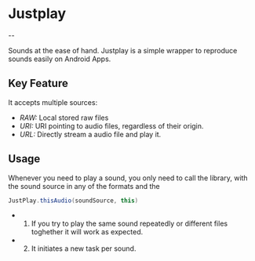 # Justplay
--

Sounds at the ease of hand. Justplay is a simple wrapper to reproduce sounds easily on Android Apps.

## Key Feature

It accepts multiple sources:

* _RAW:_ Local stored raw files
* _URI:_ URI pointing to audio files, regardless of their origin.
* _URL:_ Directly stream a audio file and play it.

## Usage
Whenever you need to play a sound, you only need to call the library, with the sound source in any of the formats  and the 

```java
JustPlay.thisAudio(soundSource, this)
```
* 1. If you try to play the same sound repeatedly or different files toghether it will work as expected.
* 2. It initiates a new task per sound.

